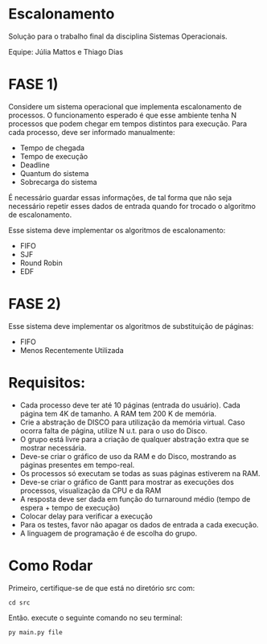 # Escalonamento
Solução para o trabalho final da disciplina Sistemas Operacionais.

Equipe: Júlia Mattos e Thiago Dias


# FASE 1) 
Considere um sistema operacional que implementa escalonamento de processos. O funcionamento esperado é que esse ambiente tenha N processos que podem chegar em tempos distintos para execução. Para cada processo, deve ser informado manualmente:
+ Tempo de chegada  
+ Tempo de execução
+ Deadline
+ Quantum do sistema
+ Sobrecarga do sistema

É necessário guardar essas informações, de tal forma que não seja necessário repetir esses dados de entrada quando for trocado o algoritmo de escalonamento.

Esse sistema deve implementar os algoritmos de escalonamento:  
+ FIFO
+ SJF
+ Round Robin
+ EDF

# FASE 2) 
Esse sistema deve implementar os algoritmos de substituição de páginas:
+ FIFO
+ Menos Recentemente Utilizada

# Requisitos: 
+ Cada processo deve ter até 10 páginas (entrada do usuário). Cada página tem 4K de tamanho. A RAM tem 200 K de memória.
+ Crie a abstração de DISCO para utilização da memória virtual. Caso ocorra falta de página, utilize N u.t. para o uso do Disco. 
+ O grupo está livre para a criação de qualquer abstração extra que se mostrar necessária.
+ Deve-se criar o gráfico de uso da RAM e do Disco, mostrando as páginas presentes em tempo-real.
+ Os processos só executam se todas as suas páginas estiverem na RAM.
+ Deve-se criar o gráfico de Gantt para mostrar as execuções dos processos, visualização da CPU e da RAM
+ A resposta deve ser dada em função do turnaround médio (tempo de espera + tempo de execução)
+ Colocar delay para verificar a execução 
+ Para os testes, favor não apagar os dados de entrada a cada execução.
+ A linguagem de programação é de escolha do grupo.

# Como Rodar
Primeiro, certifique-se de que está no diretório src com:

```
cd src
```

Então. execute o seguinte comando no seu terminal:

```
py main.py file
```
